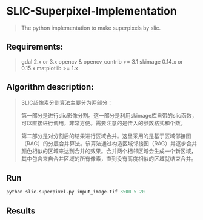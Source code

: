 # SLIC-Superpixel-Implementation
> The python implementation to make superpixels by slic.

## Requirements:

> gdal 2.x or 3.x
> opencv & opencv_contrib >= 3.1
> skimage 0.14.x or 0.15.x
> matplotlib >= 1.x

## Algorithm description:

> SLIC超像素分割算法主要分为两部分：
>
> 第一部分是进行slic影像分割。这一部分是利用skimage库自带的slic函数，可以直接进行调用，非常方便。需要注意的是传入的参数格式和个数。
>
> 第二部分是对分割后的结果进行区域合并。这里采用的是基于区域邻接图（RAG）的分层合并算法。该算法通过构造区域邻接图（RAG）并逐步合并颜色相似的区域来达到合并的效果。合并两个相邻区域会生成一个新区域，其中包含来自合并区域的所有像素，直到没有高度相似的区域就结束合并。

## Run

```python
python slic-superpixel.py input_image.tif 3500 5 20
```
## Results



